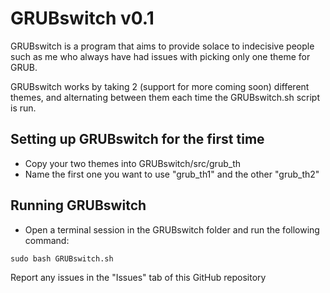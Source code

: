 # GRUBswitch v0.1

GRUBswitch is a program that aims to provide solace to indecisive people such as me
who always have had issues with picking only one theme for GRUB.


GRUBswitch works by taking 2 (support for more coming soon) different themes, and alternating
between them each time the GRUBswitch.sh script is run.

Setting up GRUBswitch for the first time
----

- Copy your two themes into GRUBswitch/src/grub_th
- Name the first one you want to use "grub_th1" and the other "grub_th2"

Running GRUBswitch
----

- Open a terminal session in the GRUBswitch folder and run the following command:
```
sudo bash GRUBswitch.sh
```

Report any issues in the "Issues" tab of this GitHub repository
